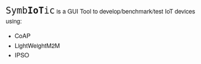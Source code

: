 <p><span style="font-family: 'Helvetica Neue', Helvetica, 'Segoe UI', Arial, freesans, sans-serif; font-size: 16px; line-height: 25.6px;"><tt><span style="font-size:24px;">Symb<strong>IoT</strong>ic</span></tt> is a GUI Tool to&nbsp;develop/benchmark/test IoT devices using:</span></p>

<ul>
	<li><span style="font-family: 'Helvetica Neue', Helvetica, 'Segoe UI', Arial, freesans, sans-serif; font-size: 16px; line-height: 25.6px;">CoAP</span></li>
	<li><span style="font-family: 'Helvetica Neue', Helvetica, 'Segoe UI', Arial, freesans, sans-serif; font-size: 16px; line-height: 25.6px;">LightWeightM2M</span></li>
	<li><span style="font-family: 'Helvetica Neue', Helvetica, 'Segoe UI', Arial, freesans, sans-serif; font-size: 16px; line-height: 25.6px;">IPSO&nbsp;</span></li>
</ul>

